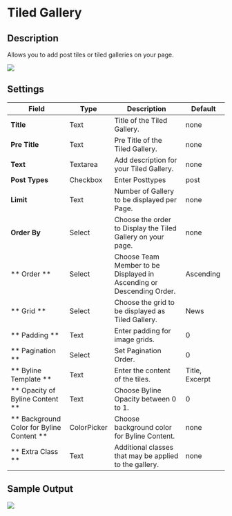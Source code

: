 # Tiled Gallery

## Description

Allows you to add post tiles or tiled galleries on your page.

![](http://transvelo.github.io/bethlehem/docs/images/vc-tiled-galery-settings.png)

## Settings

| Field | Type | Description | Default
| -- | -- | -- | -- |
| **Title** | Text | Title of the Tiled Gallery. | none
| **Pre Title** | Text | Pre Title of the Tiled Gallery. | none
| **Text** | Textarea |  Add description for your Tiled Gallery. | none
| **Post Types** | Checkbox | Enter Posttypes | post
| **Limit** | Text | Number of Gallery to be displayed per Page. | none
| **Order By** | Select | Choose the order to Display the Tiled Gallery on your page. | none
| ** Order ** |  Select | Choose Team Member to be Displayed in Ascending or Descending Order. | Ascending |
| ** Grid ** | Select | Choose the grid to be displayed as Tiled Gallery. | News |
| ** Padding ** | Text | Enter padding for image grids. | 0 |
| ** Pagination ** | Select | Set Pagination Order. | 0 |
| ** Byline Template ** | Text | Enter the content of the tiles. | Title, Excerpt |
| ** Opacity of Byline Content ** | Text | Choose Byline Opacity between 0 to 1. | 0 |
| ** Background Color for Byline Content ** | ColorPicker | Choose background color for Byline Content. | none |
| ** Extra Class ** | Text | Additional classes that may be applied to the gallery. | none


## Sample Output

![](http://transvelo.github.io/bethlehem/docs/images/vc-tiled-galery-output.png)
